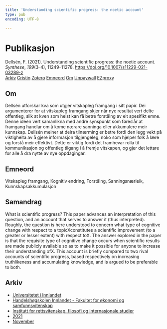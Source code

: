 ```yaml
---
title: 'Understanding scientific progress: the noetic account'
type: pub
encoding: UTF-8

---
```

<h1>Publikasjon</h1>
<article id="csl-bib-container-55HHPZZK" class="csl-bib-container">
  <div class="csl-bib-body"> <div class="csl-entry">Dellsén, F. (2021). Understanding scientific progress: the noetic account. <i>Synthese</i>, <i>199</i>(3–4), 11249–11278. <a href="https://doi.org/10.1007/s11229-021-03289-z">https://doi.org/10.1007/s11229-021-03289-z</a></div> </div>
  <div class="csl-bib-buttons">
    <a href="#taxonomy-article-55HHPZZK" alt="archive" class="csl-bib-button">Arkiv</a>
    <a href="https://app.cristin.no/results/show.jsf?id=1958895" alt="Cristin" class="csl-bib-button">Cristin</a>
    <a href="http://zotero.org/groups/5881554/items/55HHPZZK" alt="Zotero" class="csl-bib-button">Zotero</a>
    <a href="#keywords-article-55HHPZZK" alt="keywords" class="csl-bib-button">Emneord</a>
    <a href="#about-article-55HHPZZK" alt="about_pub" class="csl-bib-button">Om</a>
    <a href="https://link.springer.com/content/pdf/10.1007/s11229-021-03289-z.pdf" alt="Unpaywall" class="csl-bib-button">Unpaywall</a>
    <a href="https://link.springer.com/content/pdf/10.1007/s11229-021-03289-z.pdf" alt="EZproxy" class="csl-bib-button">EZproxy</a>
  </div>
  <div id="csl-bib-meta-container-55HHPZZK"></div>
</article>
<div id="csl-bib-meta-55HHPZZK" class="csl-bib-meta">
  <article id="about-article-55HHPZZK" class="about_pub-article">
    <h1>Om</h1>
    Dellsén utforskar kva som utgjer vitskapleg framgang i sitt papir. Dei argumenterer for at vitskapleg framgang skjer når nye resultat vert delte offentleg, slik at kven som helst kan få betre forståing av eit spesifikt emne. Denne ideen vert samanlikna med andre synspunkt som føreslår at framgang handlar om å kome nærare sanninga eller akkumulere meir kunnskap. Dellsén meiner at deira tilnærming er betre fordi den legg vekt på viktigheita av å gjere informasjon tilgjengeleg, noko som hjelper folk å lære og forstå meir effektivt. Dette er viktig fordi det framhevar rolla til kommunikasjon og offentleg tilgang i å fremje vitskapen, og gjer det lettare for alle å dra nytte av nye oppdagingar.
  </article>
  <article id="keywords-article-55HHPZZK" class="keywords-article">
    <h1>Emneord</h1>
    Vitskapleg framgang, Kognitiv endring, Forståing, Sanningsnærleik, Kunnskapsakkumulasjon
  </article>
  <article id="abstract-article-55HHPZZK" class="abstract-article">
    <h1>Samandrag</h1>
    What is scientific progress? This paper advances an interpretation of this question, and an account that serves to answer it (thus interpreted). Roughly, the question is here understood to concern what type of cognitive change with respect to a topicXconstitutes a scientific improvement (to a greater or lesser extent) with respect toX. The answer explored in the paper is that the requisite type of cognitive change occurs when scientific results are made publicly available so as to make it possible for anyone to increase their understanding ofX. This account is briefly compared to two rival accounts of scientific progress, based respectively on increasing truthlikeness and accumulating knowledge, and is argued to be preferable to both.
  </article>
  <article id="taxonomy-article-55HHPZZK" class="taxonomy-article">
    <h1>Arkiv</h1>
    <ul>
      <li>
        <a href="/nn/archive/?key=3DCRN523">Universitetet i Innlandet</a>
      </li>
      <li>
        <a href="/nn/archive/?key=DU8Q9LN9">Handelshøgskolen Innlandet - Fakultet for økonomi og samfunnsvitenskap</a>
      </li>
      <li>
        <a href="/nn/archive/?key=ITYAG68H">Institutt for rettsvitenskap, filosofi og internasjonale studier</a>
      </li>
      <li>
        <a href="/nn/archive/?key=VFX285I3">2021</a>
      </li>
      <li>
        <a href="/nn/archive/?key=6XM8UQR2">November</a>
      </li>
    </ul>
  </article>
</div>
